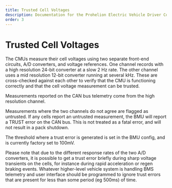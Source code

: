 ```yaml
---
title: Trusted Cell Voltages
description: Documentation for the Prohelion Electric Vehicle Driver Controls
order: 3
---
```


# Trusted Cell Voltages

The CMUs measure their cell voltages using two separate front-end circuits, A/D converters, and voltage references.  One channel records with a high resolution 24-bit converter at a slow 2 Hz rate.  The other channel uses a mid resolution 12-bit converter running at several kHz.  These are cross-checked against each other to verify that the CMU is functioning correctly and that the cell voltage measurement can be trusted. 

Measurements reported on the CAN bus telemetry come from the high resolution channel.   

Measurements where the two channels do not agree are flagged as untrusted.  If any cells report an untrusted measurement, the BMU will report a TRUST error on the CAN bus.  This is not treated as a fatal error, and will not result in a pack shutdown. 

The threshold where a trust error is generated is set in the BMU config, and is currently factory set to 100mV. 

Please note that due to the different response rates of the two A/D converters, it is possible to get a trust error briefly during sharp voltage transients on the cells, for instance during rapid acceleration or regen braking events.  Whatever higher-level vehicle system is handling BMS telemetry and user interface should be programmed to ignore trust errors that are present for less than some period (eg 500ms) of time. 